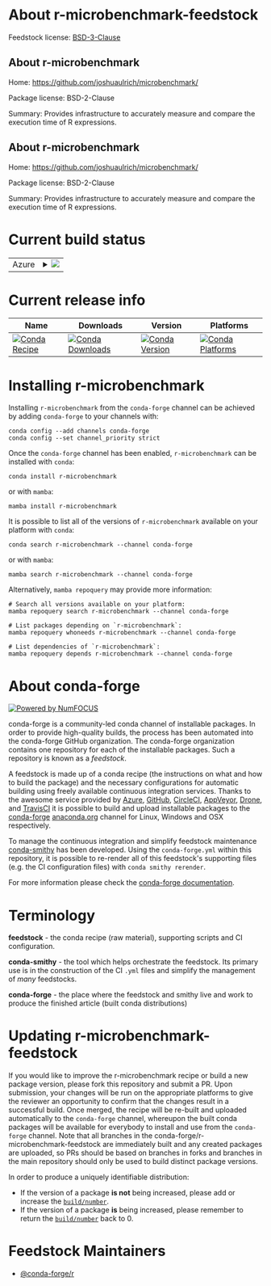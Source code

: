 About r-microbenchmark-feedstock
================================

Feedstock license: [BSD-3-Clause](https://github.com/conda-forge/r-microbenchmark-feedstock/blob/main/LICENSE.txt)


About r-microbenchmark
----------------------

Home: https://github.com/joshuaulrich/microbenchmark/

Package license: BSD-2-Clause

Summary: Provides infrastructure to accurately measure and compare the execution time of R expressions.

About r-microbenchmark
----------------------

Home: https://github.com/joshuaulrich/microbenchmark/

Package license: BSD-2-Clause

Summary: Provides infrastructure to accurately measure and compare the execution time of R expressions.

Current build status
====================


<table>
    
  <tr>
    <td>Azure</td>
    <td>
      <details>
        <summary>
          <a href="https://dev.azure.com/conda-forge/feedstock-builds/_build/latest?definitionId=4239&branchName=main">
            <img src="https://dev.azure.com/conda-forge/feedstock-builds/_apis/build/status/r-microbenchmark-feedstock?branchName=main">
          </a>
        </summary>
        <table>
          <thead><tr><th>Variant</th><th>Status</th></tr></thead>
          <tbody><tr>
              <td>linux_64_r_base4.3</td>
              <td>
                <a href="https://dev.azure.com/conda-forge/feedstock-builds/_build/latest?definitionId=4239&branchName=main">
                  <img src="https://dev.azure.com/conda-forge/feedstock-builds/_apis/build/status/r-microbenchmark-feedstock?branchName=main&jobName=linux&configuration=linux%20linux_64_r_base4.3" alt="variant">
                </a>
              </td>
            </tr><tr>
              <td>linux_64_r_base4.4</td>
              <td>
                <a href="https://dev.azure.com/conda-forge/feedstock-builds/_build/latest?definitionId=4239&branchName=main">
                  <img src="https://dev.azure.com/conda-forge/feedstock-builds/_apis/build/status/r-microbenchmark-feedstock?branchName=main&jobName=linux&configuration=linux%20linux_64_r_base4.4" alt="variant">
                </a>
              </td>
            </tr><tr>
              <td>linux_aarch64_r_base4.3</td>
              <td>
                <a href="https://dev.azure.com/conda-forge/feedstock-builds/_build/latest?definitionId=4239&branchName=main">
                  <img src="https://dev.azure.com/conda-forge/feedstock-builds/_apis/build/status/r-microbenchmark-feedstock?branchName=main&jobName=linux&configuration=linux%20linux_aarch64_r_base4.3" alt="variant">
                </a>
              </td>
            </tr><tr>
              <td>linux_aarch64_r_base4.4</td>
              <td>
                <a href="https://dev.azure.com/conda-forge/feedstock-builds/_build/latest?definitionId=4239&branchName=main">
                  <img src="https://dev.azure.com/conda-forge/feedstock-builds/_apis/build/status/r-microbenchmark-feedstock?branchName=main&jobName=linux&configuration=linux%20linux_aarch64_r_base4.4" alt="variant">
                </a>
              </td>
            </tr><tr>
              <td>linux_ppc64le_r_base4.3</td>
              <td>
                <a href="https://dev.azure.com/conda-forge/feedstock-builds/_build/latest?definitionId=4239&branchName=main">
                  <img src="https://dev.azure.com/conda-forge/feedstock-builds/_apis/build/status/r-microbenchmark-feedstock?branchName=main&jobName=linux&configuration=linux%20linux_ppc64le_r_base4.3" alt="variant">
                </a>
              </td>
            </tr><tr>
              <td>linux_ppc64le_r_base4.4</td>
              <td>
                <a href="https://dev.azure.com/conda-forge/feedstock-builds/_build/latest?definitionId=4239&branchName=main">
                  <img src="https://dev.azure.com/conda-forge/feedstock-builds/_apis/build/status/r-microbenchmark-feedstock?branchName=main&jobName=linux&configuration=linux%20linux_ppc64le_r_base4.4" alt="variant">
                </a>
              </td>
            </tr><tr>
              <td>osx_64_r_base4.3</td>
              <td>
                <a href="https://dev.azure.com/conda-forge/feedstock-builds/_build/latest?definitionId=4239&branchName=main">
                  <img src="https://dev.azure.com/conda-forge/feedstock-builds/_apis/build/status/r-microbenchmark-feedstock?branchName=main&jobName=osx&configuration=osx%20osx_64_r_base4.3" alt="variant">
                </a>
              </td>
            </tr><tr>
              <td>osx_64_r_base4.4</td>
              <td>
                <a href="https://dev.azure.com/conda-forge/feedstock-builds/_build/latest?definitionId=4239&branchName=main">
                  <img src="https://dev.azure.com/conda-forge/feedstock-builds/_apis/build/status/r-microbenchmark-feedstock?branchName=main&jobName=osx&configuration=osx%20osx_64_r_base4.4" alt="variant">
                </a>
              </td>
            </tr><tr>
              <td>osx_arm64_r_base4.3</td>
              <td>
                <a href="https://dev.azure.com/conda-forge/feedstock-builds/_build/latest?definitionId=4239&branchName=main">
                  <img src="https://dev.azure.com/conda-forge/feedstock-builds/_apis/build/status/r-microbenchmark-feedstock?branchName=main&jobName=osx&configuration=osx%20osx_arm64_r_base4.3" alt="variant">
                </a>
              </td>
            </tr><tr>
              <td>osx_arm64_r_base4.4</td>
              <td>
                <a href="https://dev.azure.com/conda-forge/feedstock-builds/_build/latest?definitionId=4239&branchName=main">
                  <img src="https://dev.azure.com/conda-forge/feedstock-builds/_apis/build/status/r-microbenchmark-feedstock?branchName=main&jobName=osx&configuration=osx%20osx_arm64_r_base4.4" alt="variant">
                </a>
              </td>
            </tr><tr>
              <td>win_64_r_base4.3</td>
              <td>
                <a href="https://dev.azure.com/conda-forge/feedstock-builds/_build/latest?definitionId=4239&branchName=main">
                  <img src="https://dev.azure.com/conda-forge/feedstock-builds/_apis/build/status/r-microbenchmark-feedstock?branchName=main&jobName=win&configuration=win%20win_64_r_base4.3" alt="variant">
                </a>
              </td>
            </tr><tr>
              <td>win_64_r_base4.4</td>
              <td>
                <a href="https://dev.azure.com/conda-forge/feedstock-builds/_build/latest?definitionId=4239&branchName=main">
                  <img src="https://dev.azure.com/conda-forge/feedstock-builds/_apis/build/status/r-microbenchmark-feedstock?branchName=main&jobName=win&configuration=win%20win_64_r_base4.4" alt="variant">
                </a>
              </td>
            </tr>
          </tbody>
        </table>
      </details>
    </td>
  </tr>
</table>

Current release info
====================

| Name | Downloads | Version | Platforms |
| --- | --- | --- | --- |
| [![Conda Recipe](https://img.shields.io/badge/recipe-r--microbenchmark-green.svg)](https://anaconda.org/conda-forge/r-microbenchmark) | [![Conda Downloads](https://img.shields.io/conda/dn/conda-forge/r-microbenchmark.svg)](https://anaconda.org/conda-forge/r-microbenchmark) | [![Conda Version](https://img.shields.io/conda/vn/conda-forge/r-microbenchmark.svg)](https://anaconda.org/conda-forge/r-microbenchmark) | [![Conda Platforms](https://img.shields.io/conda/pn/conda-forge/r-microbenchmark.svg)](https://anaconda.org/conda-forge/r-microbenchmark) |

Installing r-microbenchmark
===========================

Installing `r-microbenchmark` from the `conda-forge` channel can be achieved by adding `conda-forge` to your channels with:

```
conda config --add channels conda-forge
conda config --set channel_priority strict
```

Once the `conda-forge` channel has been enabled, `r-microbenchmark` can be installed with `conda`:

```
conda install r-microbenchmark
```

or with `mamba`:

```
mamba install r-microbenchmark
```

It is possible to list all of the versions of `r-microbenchmark` available on your platform with `conda`:

```
conda search r-microbenchmark --channel conda-forge
```

or with `mamba`:

```
mamba search r-microbenchmark --channel conda-forge
```

Alternatively, `mamba repoquery` may provide more information:

```
# Search all versions available on your platform:
mamba repoquery search r-microbenchmark --channel conda-forge

# List packages depending on `r-microbenchmark`:
mamba repoquery whoneeds r-microbenchmark --channel conda-forge

# List dependencies of `r-microbenchmark`:
mamba repoquery depends r-microbenchmark --channel conda-forge
```


About conda-forge
=================

[![Powered by
NumFOCUS](https://img.shields.io/badge/powered%20by-NumFOCUS-orange.svg?style=flat&colorA=E1523D&colorB=007D8A)](https://numfocus.org)

conda-forge is a community-led conda channel of installable packages.
In order to provide high-quality builds, the process has been automated into the
conda-forge GitHub organization. The conda-forge organization contains one repository
for each of the installable packages. Such a repository is known as a *feedstock*.

A feedstock is made up of a conda recipe (the instructions on what and how to build
the package) and the necessary configurations for automatic building using freely
available continuous integration services. Thanks to the awesome service provided by
[Azure](https://azure.microsoft.com/en-us/services/devops/), [GitHub](https://github.com/),
[CircleCI](https://circleci.com/), [AppVeyor](https://www.appveyor.com/),
[Drone](https://cloud.drone.io/welcome), and [TravisCI](https://travis-ci.com/)
it is possible to build and upload installable packages to the
[conda-forge](https://anaconda.org/conda-forge) [anaconda.org](https://anaconda.org/)
channel for Linux, Windows and OSX respectively.

To manage the continuous integration and simplify feedstock maintenance
[conda-smithy](https://github.com/conda-forge/conda-smithy) has been developed.
Using the ``conda-forge.yml`` within this repository, it is possible to re-render all of
this feedstock's supporting files (e.g. the CI configuration files) with ``conda smithy rerender``.

For more information please check the [conda-forge documentation](https://conda-forge.org/docs/).

Terminology
===========

**feedstock** - the conda recipe (raw material), supporting scripts and CI configuration.

**conda-smithy** - the tool which helps orchestrate the feedstock.
                   Its primary use is in the construction of the CI ``.yml`` files
                   and simplify the management of *many* feedstocks.

**conda-forge** - the place where the feedstock and smithy live and work to
                  produce the finished article (built conda distributions)


Updating r-microbenchmark-feedstock
===================================

If you would like to improve the r-microbenchmark recipe or build a new
package version, please fork this repository and submit a PR. Upon submission,
your changes will be run on the appropriate platforms to give the reviewer an
opportunity to confirm that the changes result in a successful build. Once
merged, the recipe will be re-built and uploaded automatically to the
`conda-forge` channel, whereupon the built conda packages will be available for
everybody to install and use from the `conda-forge` channel.
Note that all branches in the conda-forge/r-microbenchmark-feedstock are
immediately built and any created packages are uploaded, so PRs should be based
on branches in forks and branches in the main repository should only be used to
build distinct package versions.

In order to produce a uniquely identifiable distribution:
 * If the version of a package **is not** being increased, please add or increase
   the [``build/number``](https://docs.conda.io/projects/conda-build/en/latest/resources/define-metadata.html#build-number-and-string).
 * If the version of a package **is** being increased, please remember to return
   the [``build/number``](https://docs.conda.io/projects/conda-build/en/latest/resources/define-metadata.html#build-number-and-string)
   back to 0.

Feedstock Maintainers
=====================

* [@conda-forge/r](https://github.com/orgs/conda-forge/teams/r/)

